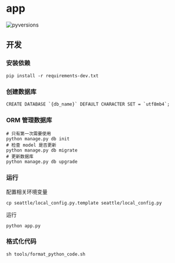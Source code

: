 # app

![pyversions](https://img.shields.io/badge/python%20-3.6%2B-blue.svg)

## 开发

### 安装依赖

```shell
pip install -r requirements-dev.txt
```

### 创建数据库

```mysql
CREATE DATABASE `{db_name}` DEFAULT CHARACTER SET = `utf8mb4`;
```

### ORM 管理数据库

```shell
# 只有第一次需要使用
python manage.py db init
# 检查 model 是否更新
python manage.py db migrate
# 更新数据库
python manage.py db upgrade
```

### 运行

配置相关环境变量

```shell
cp seattle/local_config.py.template seattle/local_config.py
```

运行

```shell
python app.py
```

### 格式化代码

```shell
sh tools/format_python_code.sh
```
